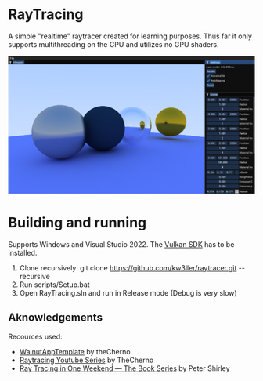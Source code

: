 
# RayTracing 

A simple "realtime" raytracer created for learning purposes.
Thus far it only supports multithreading on the CPU and utilizes no GPU shaders.

![image info](./pictures/some.PNG)



# Building and running 

Supports Windows and Visual Studio 2022. The [Vulkan SDK](https://vulkan.lunarg.com/sdk/home) has to be installed.

1. Clone recursively: git clone https://github.com/kw3ller/raytracer.git --recursive
2. Run scripts/Setup.bat
3. Open RayTracing.sln and run in Release mode (Debug is very slow)


## Aknowledgements

Recources used: 
- [WalnutAppTemplate](https://github.com/StudioCherno/WalnutAppTemplate) by theCherno
- [Raytracing Youtube Series](https://www.youtube.com/watch?v=gfW1Fhd9u9Q&list=PLlrATfBNZ98edc5GshdBtREv5asFW3yXl) by TheCherno
- [Ray Tracing in One Weekend — The Book Series](https://raytracing.github.io/) by Peter Shirley






